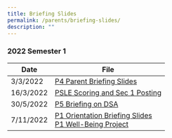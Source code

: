 ```yaml
---
title: Briefing Slides
permalink: /parents/briefing-slides/
description: ""
---
```

### 2022 Semester 1



| Date | File | 
| -------- | -------- | 
| 3/3/2022    | [P4 Parent Briefing Slides](/files/P4%20Parents%20Briefing_2%20Mar%202022.pdf)    |
|16/3/2022|[PSLE Scoring and Sec 1 Posting](/files/PSLE%20Scoring%20and%20Sec%201%20PostingSch%20Website.pdf)|
|30/5/2022|[P5 Briefing on DSA](/files/P5%20briefing%20on%20DSA_website%20.pdf)|
|7/11/2022|[P1 Orientation Briefing Slides](https://drive.google.com/file/d/1oiXKRIHpc6vKIrbw8f7CheQifdBb2zQE/view?usp=share_link)<br>[P1 Well-Being Project]()